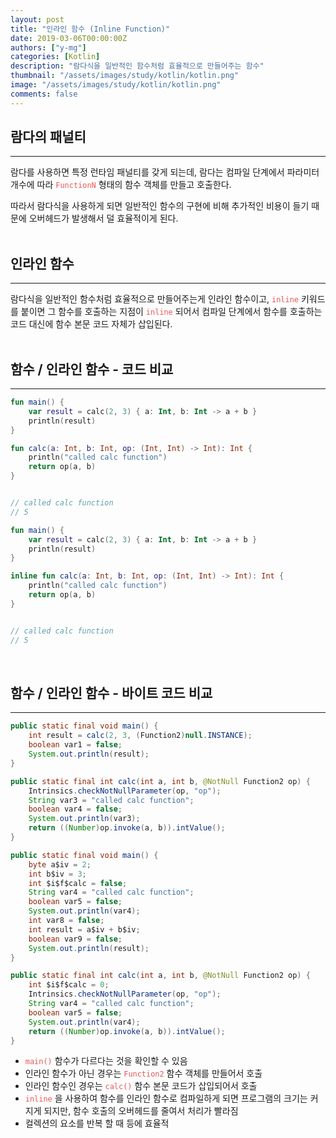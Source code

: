 ```yaml
---
layout: post
title: "인라인 함수 (Inline Function)"
date: 2019-03-06T00:00:00Z
authors: ["y-mg"]
categories: [Kotlin]
description: "람다식을 일반적인 함수처럼 효율적으로 만들어주는 함수"
thumbnail: "/assets/images/study/kotlin/kotlin.png"
image: "/assets/images/study/kotlin/kotlin.png"
comments: false
---
```


## 람다의 패널티
***
람다를 사용하면 특정 런타임 패널티를 갖게 되는데, 람다는 컴파일 단계에서 파라미터 개수에 따라 <code style="color: #eb5657;">FunctionN</code> 형태의 함수 객체를 만들고 호출한다.
<br/>

따라서 람다식을 사용하게 되면 일반적인 함수의 구현에 비해 추가적인 비용이 들기 때문에 오버헤드가 발생해서 덜 효율적이게 된다.
<br/>
<br/>


## 인라인 함수
***
람다식을 일반적인 함수처럼 효율적으로 만들어주는게 인라인 함수이고, <code style="color: #eb5657;">inline</code> 키워드를 붙이면 그 함수를 호출하는 지점이 <code style="color: #eb5657;">inline</code> 되어서 컴파일 단계에서 함수를 호출하는 코드 대신에 함수 본문 코드 자체가 삽입된다.
<br/>
<br/>



## 함수 / 인라인 함수 - 코드 비교
***
```kotlin
fun main() {
    var result = calc(2, 3) { a: Int, b: Int -> a + b }
    println(result)
}

fun calc(a: Int, b: Int, op: (Int, Int) -> Int): Int {
    println("called calc function")
    return op(a, b)
}


// called calc function
// 5
```

```kotlin
fun main() {
    var result = calc(2, 3) { a: Int, b: Int -> a + b }
    println(result)
}

inline fun calc(a: Int, b: Int, op: (Int, Int) -> Int): Int {
    println("called calc function")
    return op(a, b)
}


// called calc function
// 5
```
<br/>



## 함수 / 인라인 함수 - 바이트 코드 비교
***
```java
public static final void main() {
    int result = calc(2, 3, (Function2)null.INSTANCE);
    boolean var1 = false;
    System.out.println(result);
}

public static final int calc(int a, int b, @NotNull Function2 op) {
    Intrinsics.checkNotNullParameter(op, "op");
    String var3 = "called calc function";
    boolean var4 = false;
    System.out.println(var3);
    return ((Number)op.invoke(a, b)).intValue();
}
```

```java
public static final void main() {
    byte a$iv = 2;
    int b$iv = 3;
    int $i$f$calc = false;
    String var4 = "called calc function";
    boolean var5 = false;
    System.out.println(var4);
    int var8 = false;
    int result = a$iv + b$iv;
    boolean var9 = false;
    System.out.println(result);
}

public static final int calc(int a, int b, @NotNull Function2 op) {
    int $i$f$calc = 0;
    Intrinsics.checkNotNullParameter(op, "op");
    String var4 = "called calc function";
    boolean var5 = false;
    System.out.println(var4);
    return ((Number)op.invoke(a, b)).intValue();
}
```
- <code style="color: #eb5657;">main()</code> 함수가 다르다는 것을 확인할 수 있음
- 인라인 함수가 아닌 경우는 <code style="color: #eb5657;">Function2</code> 함수 객체를 만들어서 호출
- 인라인 함수인 경우는 <code style="color: #eb5657;">calc()</code> 함수 본문 코드가 삽입되어서 호출
- <code style="color: #eb5657;">inline</code> 을 사용하여 함수를 인라인 함수로 컴파일하게 되면 프로그램의 크기는 커지게 되지만, 함수 호출의 오버헤드를 줄여서 처리가 빨라짐
- 컬렉션의 요소를 반복 할 때 등에 효율적